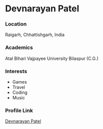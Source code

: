 # Devnarayan Patel
### Location
Raigarh, Chhattishgarh, India
### Academics
Atal Bihari Vajpayee University Bilaspur (C.G.)
### Interests
- Games
- Travel
- Coding
- Music
### Profile Link
[Devnarayan Patel](https://github.com/github-dev21)
